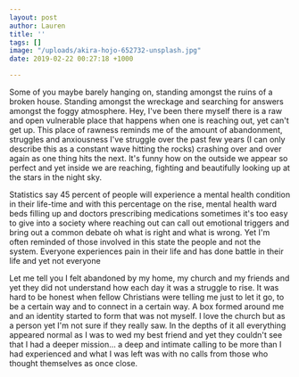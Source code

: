 ```yaml
---
layout: post
author: Lauren
title: ''
tags: []
image: "/uploads/akira-hojo-652732-unsplash.jpg"
date: 2019-02-22 00:27:18 +1000

---
```

Some of you maybe barely hanging on, standing amongst the ruins of a broken house. Standing amongst the wreckage and searching for answers amongst the foggy atmosphere.  Hey, I've been there myself there is a raw and open vulnerable place that happens when one is reaching out, yet can't get up. This place of rawness reminds me of the amount of abandonment, struggles and anxiousness I've struggle over the past few years (I can only describe this as a constant wave hitting the rocks) crashing over and over again as one thing hits the next. It's funny how on the outside we appear so perfect and yet inside we are reaching, fighting and beautifully looking up at the stars in the night sky.

Statistics say 45 percent of people will experience a mental health condition in their life-time and with this percentage on the rise, mental health ward beds filling up and doctors prescribing medications sometimes it's too easy to give into a society where reaching out can call out emotional triggers and bring out a common debate oh what is right and what is wrong. Yet I'm often reminded of those involved in this state the people and not the system. Everyone experiences pain in their life and has done battle in their life and yet not everyone

Let me tell you I felt abandoned by my home, my church and my friends and yet they did not understand how each day it was a struggle to rise. It was hard to be honest when fellow Christians were telling me just to let it go, to be a certain way and to connect in a certain way. A box formed around me and an identity started to form that was not myself. I love the church but as a person yet I'm not sure if they really saw. In the depths of it all everything appeared normal as I was to wed my best friend and yet they couldn't see that I had a deeper mission... a deep and intimate calling to be more than I had experienced and what I was left was with no calls from those who thought themselves as once close.